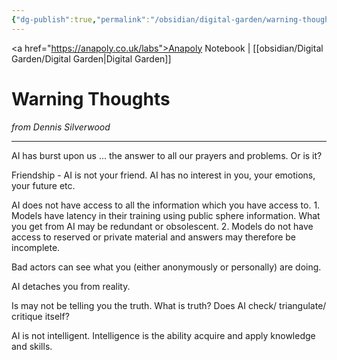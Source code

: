 ```yaml
---
{"dg-publish":true,"permalink":"/obsidian/digital-garden/warning-thoughts/","created":"2025-08-11T21:44:09.618+01:00","updated":"2025-08-12T12:14:54.099+01:00"}
---
```


<a href="https://anapoly.co.uk/labs">Anapoly Notebook</a> | [[obsidian/Digital Garden/Digital Garden\|Digital Garden]] 
# Warning Thoughts
*from Dennis Silverwood*

--- 
AI has burst upon us ... the answer to all our prayers and problems. Or is it?

Friendship - AI is not your friend. AI has no interest in you, your emotions, your future etc.

AI does not have access to all the information which you have access to. 1. Models have latency in their training using public sphere information.  What you get from AI may be redundant or obsolescent. 2. Models do not have access to reserved or private material and answers may therefore be incomplete.

Bad actors can see what you (either anonymously or personally) are doing.

AI detaches you from reality.

Is may not be telling you the truth. What is truth? Does AI check/ triangulate/ critique itself?

AI is not intelligent. Intelligence is the ability acquire and apply knowledge and skills.
